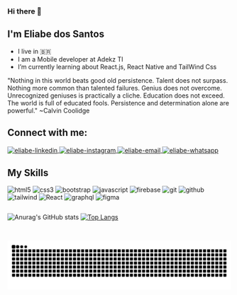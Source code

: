 ### Hi there 👋
## I'm Eliabe dos Santos

- I live in 🇧🇷
- I am a Mobile developer at Adekz TI 
- I’m currently learning about React.js, React Native and TailWind Css

"Nothing in this world beats good old persistence. Talent does not surpass. Nothing more common than talented failures. Genius does not overcome. Unrecognized geniuses is practically a cliche. Education does not exceed. The world is full of educated fools. Persistence and determination alone are powerful." ~Calvin Coolidge

## Connect with me:

<a href="https://www.linkedin.com/in/eliabedossantos/" target="_blank">
  <img align="center" alt="eliabe-linkedin" height="30" width="40" src="https://cdn.jsdelivr.net/npm/simple-icons@3.0.1/icons/linkedin.svg" style="max-width:100%;">
</a>
<a href="https://www.instagram.com/eliab_so/" target="_blank">
  <img align="center" alt="eliabe-instagram" height="30" width="40" src="https://cdn.jsdelivr.net/npm/simple-icons@3.0.1/icons/instagram.svg" style="max-width:100%;">
</a>
<a href="mailto:eliabe.s.o36@gmail.com">
  <img align="center" alt="eliabe-email" height="30" width="40" src="https://cdn.jsdelivr.net/npm/simple-icons@3.0.1/icons/gmail.svg" style="max-width:100%;">
</a>
<a href="https://wa.me/qr/GB4MGM7NAGD5B1" target="_blank">
  <img align="center" alt="eliabe-whatsapp" height="30" width="40" src="https://cdn.jsdelivr.net/npm/simple-icons@3.0.1/icons/whatsapp.svg" style="max-width:100%;">
</a>

## My Skills

<img alt="html5" height="40" width="40" src="https://cdn.jsdelivr.net/gh/devicons/devicon/icons/html5/html5-original.svg" style="max-width:100%;"></img>
<img alt="css3" height="40" width="40" src="https://cdn.jsdelivr.net/gh/devicons/devicon/icons/css3/css3-original.svg" style="max-width:100%;"></img>
<img alt="bootstrap" height="40" width="40" src="https://cdn.jsdelivr.net/gh/devicons/devicon/icons/bootstrap/bootstrap-plain.svg" style="max-width:100%;"></img>
<img alt="javascript" height="40" width="40" src="https://cdn.jsdelivr.net/gh/devicons/devicon/icons/javascript/javascript-original.svg" style="max-width:100%;"></img>
<img alt="firebase" height="40" width="40" src="https://cdn.jsdelivr.net/gh/devicons/devicon/icons/firebase/firebase-plain-wordmark.svg" style="max-width:100%;"></img>
<img alt="git" height="40" width="40" src="https://cdn.jsdelivr.net/gh/devicons/devicon/icons/git/git-original.svg" style="max-width:100%;"></img>
<img alt="github" height="40" width="40" src="https://cdn.jsdelivr.net/gh/devicons/devicon/icons/github/github-original.svg" style="max-width:100%;">
<img alt="tailwind" height="40" width="40" src="https://cdn.jsdelivr.net/gh/devicons/devicon/icons/tailwindcss/tailwindcss-plain.svg" style="max-width:100%;">
<img alt="React" height="40" width="40" src="https://cdn.jsdelivr.net/gh/devicons/devicon/icons/react/react-original-wordmark.svg" style="max-width:100%;">
<img alt="graphql" height="40" width="40" src="https://cdn.jsdelivr.net/gh/devicons/devicon/icons/graphql/graphql-plain-wordmark.svg" style="max-width:100%;">
<img alt="figma" height="40" width="40" src="https://cdn.jsdelivr.net/gh/devicons/devicon/icons/figma/figma-original.svg" style="max-width:100%;">

<div 
style="display:flex; align-items:center">

![Anurag's GitHub stats](https://github-readme-stats.vercel.app/api?username=eliabedossantos&show_icons=true&theme=tokyonight)
[![Top Langs](https://github-readme-stats.vercel.app/api/top-langs/?username=eliabedossantos&theme=tokyonight)](https://github.com/eliabedossantos/github-readme-stats)
</div>
<br>

![Snake animation](https://github.com/eliabedossantos/eliabedossantos/blob/output/github-contribution-grid-snake.svg)


